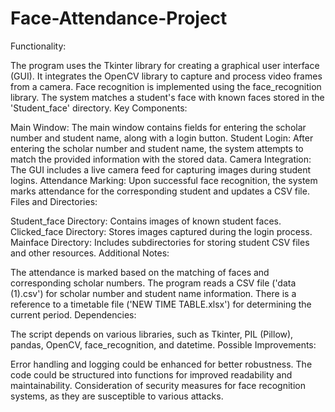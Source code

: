 # Face-Attendance-Project
Functionality:

The program uses the Tkinter library for creating a graphical user interface (GUI).
It integrates the OpenCV library to capture and process video frames from a camera.
Face recognition is implemented using the face_recognition library.
The system matches a student's face with known faces stored in the 'Student_face' directory.
Key Components:

Main Window: The main window contains fields for entering the scholar number and student name, along with a login button.
Student Login: After entering the scholar number and student name, the system attempts to match the provided information with the stored data.
Camera Integration: The GUI includes a live camera feed for capturing images during student logins.
Attendance Marking: Upon successful face recognition, the system marks attendance for the corresponding student and updates a CSV file.
Files and Directories:

Student_face Directory: Contains images of known student faces.
Clicked_face Directory: Stores images captured during the login process.
Mainface Directory: Includes subdirectories for storing student CSV files and other resources.
Additional Notes:

The attendance is marked based on the matching of faces and corresponding scholar numbers.
The program reads a CSV file ('data (1).csv') for scholar number and student name information.
There is a reference to a timetable file ('NEW TIME TABLE.xlsx') for determining the current period.
Dependencies:

The script depends on various libraries, such as Tkinter, PIL (Pillow), pandas, OpenCV, face_recognition, and datetime.
Possible Improvements:

Error handling and logging could be enhanced for better robustness.
The code could be structured into functions for improved readability and maintainability.
Consideration of security measures for face recognition systems, as they are susceptible to various attacks.
